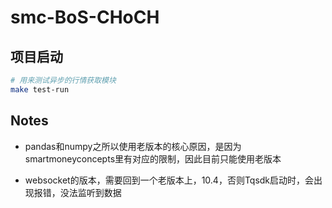 # smc-BoS-CHoCH

## 项目启动
```bash
# 用来测试异步的行情获取模块
make test-run
```

## Notes
- pandas和numpy之所以使用老版本的核心原因，是因为smartmoneyconcepts里有对应的限制，因此目前只能使用老版本

- websocket的版本，需要回到一个老版本上，10.4，否则Tqsdk启动时，会出现报错，没法监听到数据

